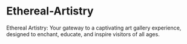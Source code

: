 # Ethereal-Artistry
Ethereal Artistry: Your gateway to a captivating art gallery experience, designed to enchant, educate, and inspire visitors of all ages.
